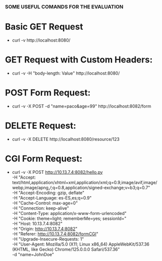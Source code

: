 ### SOME USEFUL COMANDS FOR THE EVALUATION
		
# Basic GET Request
-	curl -v http://localhost:8080/

# GET Request with Custom Headers:
-	curl -v -H "body-length: Value" http://localhost:8080/

# POST Form Request:
-	curl -v -X POST -d "name=paco&age=99" http://localhost:8082/form

# DELETE Request:
-	curl -v -X DELETE http://localhost:8080/resource/123

# CGI Form Request:
-	curl -v -X POST http://10.13.7.4:8082/hello.py \
     -H "Accept: text/html,application/xhtml+xml,application/xml;q=0.9,image/avif,image/webp,image/apng,*/*;q=0.8,application/signed-exchange;v=b3;q=0.7" \
     -H "Accept-Encoding: gzip, deflate" \
     -H "Accept-Language: es-ES,es;q=0.9" \
     -H "Cache-Control: max-age=0" \
     -H "Connection: keep-alive" \
     -H "Content-Type: application/x-www-form-urlencoded" \
     -H "Cookie: theme=light; rememberMe=yes; sessionId=" \
     -H "Host: 10.13.7.4:8082" \
     -H "Origin: http://10.13.7.4:8082" \
     -H "Referer: http://10.13.7.4:8082/formCGI" \
     -H "Upgrade-Insecure-Requests: 1" \
     -H "User-Agent: Mozilla/5.0 (X11; Linux x86_64) AppleWebKit/537.36 (KHTML, like Gecko) Chrome/125.0.0.0 Safari/537.36" \
     -d "name=JohnDoe"
